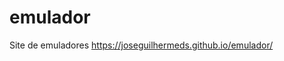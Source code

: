 # emulador
Site de emuladores
<a href="https://joseguilhermeds.github.io/emulador/">https://joseguilhermeds.github.io/emulador/</a>
